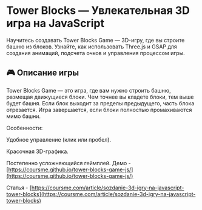# Tower Blocks — Увлекательная 3D игра на JavaScript

Научитесь создавать Tower Blocks Game — 3D-игру, где вы строите башню из блоков. Узнайте, как использовать Three.js и GSAP для создания анимаций, подсчета очков и управления процессом игры.


## 🎮 Описание игры

Tower Blocks Game — это игра, где вам нужно строить башню, размещая движущиеся блоки. Чем точнее вы кладете блоки, тем выше будет башня. Если блок выходит за пределы предыдущего, часть блока отрезается. Игра завершается, если блоки полностью промахиваются мимо башни.

Особенности:

Удобное управление (клик или пробел).

Красочная 3D-графика.

Постепенно усложняющийся геймплей.
Демо - [https://coursme.github.io/tower-blocks-game-js/](https://coursme.github.io/tower-blocks-game-js/)

Cтатья - [https://coursme.com/article/sozdanie-3d-igry-na-javascript-tower-blocks](https://coursme.com/article/sozdanie-3d-igry-na-javascript-tower-blocks)
